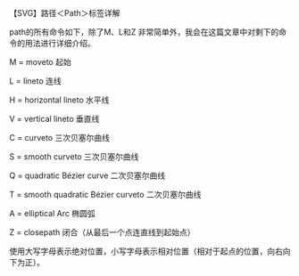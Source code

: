 
【SVG】路径＜Path＞标签详解

path的所有命令如下，除了M、L和Z 非常简单外，我会在这篇文章中对剩下的命令的用法进行详细介绍。

M = moveto 起始

L = lineto 连线

H = horizontal lineto 水平线

V = vertical lineto 垂直线

C = curveto 三次贝塞尔曲线

S = smooth curveto 三次贝塞尔曲线

Q = quadratic Bézier curve 二次贝塞尔曲线

T = smooth quadratic Bézier curveto 二次贝塞尔曲线

A = elliptical Arc 椭圆弧

Z = closepath 闭合（从最后一个点连直线到起始点）

使用大写字母表示绝对位置，小写字母表示相对位置（相对于起点的位置，向右向下为正）。